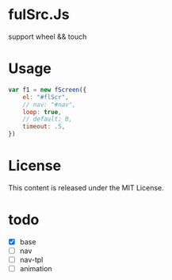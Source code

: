 # fulSrc.Js
support wheel && touch

# Usage
```js
var f1 = new fScreen({
    el: "#flScr",
    // nav: "#nav",
    loop: true,
    // default: 0,
    timeout: .5,
})
```

# License
This content is released under the MIT License.

# todo
- [x] base
- [ ] nav
- [ ] nav-tpl
- [ ] animation

